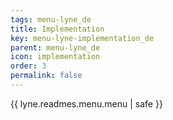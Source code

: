 ```yaml
---
tags: menu-lyne_de
title: Implementation
key: menu-lyne-implementation_de
parent: menu-lyne_de
icon: implementation
order: 3
permalink: false  
---
```

{{ lyne.readmes.menu.menu | safe }}


